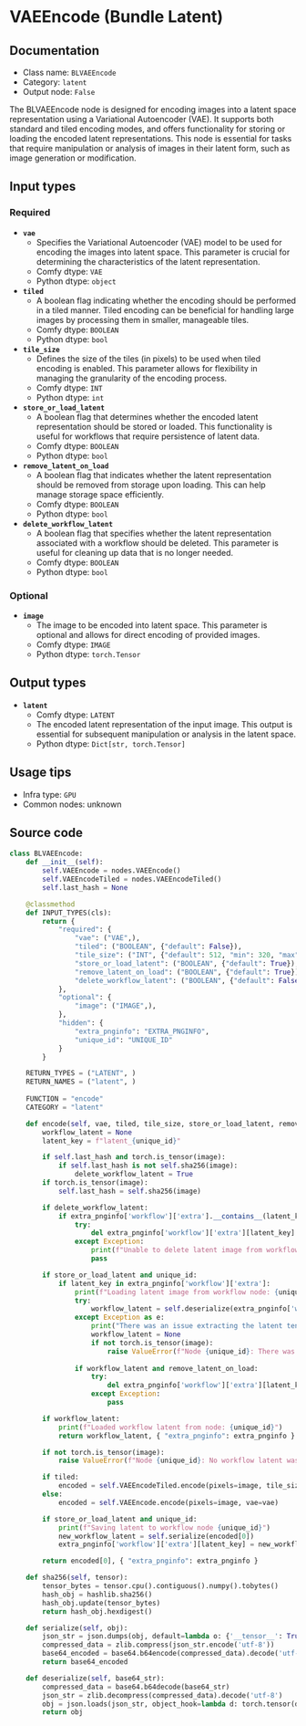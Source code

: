 # VAEEncode (Bundle Latent)
## Documentation
- Class name: `BLVAEEncode`
- Category: `latent`
- Output node: `False`

The BLVAEEncode node is designed for encoding images into a latent space representation using a Variational Autoencoder (VAE). It supports both standard and tiled encoding modes, and offers functionality for storing or loading the encoded latent representations. This node is essential for tasks that require manipulation or analysis of images in their latent form, such as image generation or modification.
## Input types
### Required
- **`vae`**
    - Specifies the Variational Autoencoder (VAE) model to be used for encoding the images into latent space. This parameter is crucial for determining the characteristics of the latent representation.
    - Comfy dtype: `VAE`
    - Python dtype: `object`
- **`tiled`**
    - A boolean flag indicating whether the encoding should be performed in a tiled manner. Tiled encoding can be beneficial for handling large images by processing them in smaller, manageable tiles.
    - Comfy dtype: `BOOLEAN`
    - Python dtype: `bool`
- **`tile_size`**
    - Defines the size of the tiles (in pixels) to be used when tiled encoding is enabled. This parameter allows for flexibility in managing the granularity of the encoding process.
    - Comfy dtype: `INT`
    - Python dtype: `int`
- **`store_or_load_latent`**
    - A boolean flag that determines whether the encoded latent representation should be stored or loaded. This functionality is useful for workflows that require persistence of latent data.
    - Comfy dtype: `BOOLEAN`
    - Python dtype: `bool`
- **`remove_latent_on_load`**
    - A boolean flag that indicates whether the latent representation should be removed from storage upon loading. This can help manage storage space efficiently.
    - Comfy dtype: `BOOLEAN`
    - Python dtype: `bool`
- **`delete_workflow_latent`**
    - A boolean flag that specifies whether the latent representation associated with a workflow should be deleted. This parameter is useful for cleaning up data that is no longer needed.
    - Comfy dtype: `BOOLEAN`
    - Python dtype: `bool`
### Optional
- **`image`**
    - The image to be encoded into latent space. This parameter is optional and allows for direct encoding of provided images.
    - Comfy dtype: `IMAGE`
    - Python dtype: `torch.Tensor`
## Output types
- **`latent`**
    - Comfy dtype: `LATENT`
    - The encoded latent representation of the input image. This output is essential for subsequent manipulation or analysis in the latent space.
    - Python dtype: `Dict[str, torch.Tensor]`
## Usage tips
- Infra type: `GPU`
- Common nodes: unknown


## Source code
```python
class BLVAEEncode:
    def __init__(self):
        self.VAEEncode = nodes.VAEEncode()
        self.VAEEncodeTiled = nodes.VAEEncodeTiled()
        self.last_hash = None

    @classmethod
    def INPUT_TYPES(cls):
        return {
            "required": {
                "vae": ("VAE",),
                "tiled": ("BOOLEAN", {"default": False}),
                "tile_size": ("INT", {"default": 512, "min": 320, "max": 4096, "step": 64}),
                "store_or_load_latent": ("BOOLEAN", {"default": True}),
                "remove_latent_on_load": ("BOOLEAN", {"default": True}),
                "delete_workflow_latent": ("BOOLEAN", {"default": False})
            },
            "optional": {
                "image": ("IMAGE",),
            },
            "hidden": {
                "extra_pnginfo": "EXTRA_PNGINFO",
                "unique_id": "UNIQUE_ID"
            }
        }

    RETURN_TYPES = ("LATENT", )
    RETURN_NAMES = ("latent", )
    
    FUNCTION = "encode"
    CATEGORY = "latent"

    def encode(self, vae, tiled, tile_size, store_or_load_latent, remove_latent_on_load, delete_workflow_latent, image=None, extra_pnginfo=None, unique_id=None):
        workflow_latent = None
        latent_key = f"latent_{unique_id}"

        if self.last_hash and torch.is_tensor(image):
            if self.last_hash is not self.sha256(image):
                delete_workflow_latent = True
        if torch.is_tensor(image):
            self.last_hash = self.sha256(image)

        if delete_workflow_latent:
            if extra_pnginfo['workflow']['extra'].__contains__(latent_key):
                try:
                    del extra_pnginfo['workflow']['extra'][latent_key]
                except Exception:
                    print(f"Unable to delete latent image from workflow node: {unqiue_id}")
                    pass

        if store_or_load_latent and unique_id:
            if latent_key in extra_pnginfo['workflow']['extra']:
                print(f"Loading latent image from workflow node: {unique_id}")
                try:
                    workflow_latent = self.deserialize(extra_pnginfo['workflow']['extra'][latent_key])
                except Exception as e:
                    print("There was an issue extracting the latent tensor from the workflow. Is it corrupted?")
                    workflow_latent = None
                    if not torch.is_tensor(image):
                        raise ValueError(f"Node {unique_id}: There was no image provided, and workflow latent missing. Unable to proceed.")
                
                if workflow_latent and remove_latent_on_load:
                    try:
                        del extra_pnginfo['workflow']['extra'][latent_key]
                    except Exception:
                        pass

        if workflow_latent:
            print(f"Loaded workflow latent from node: {unique_id}")
            return workflow_latent, { "extra_pnginfo": extra_pnginfo }

        if not torch.is_tensor(image):
            raise ValueError(f"Node {unique_id}: No workflow latent was loaded, and no image provided to encode. Unable to proceed. ")

        if tiled:
            encoded = self.VAEEncodeTiled.encode(pixels=image, tile_size=tile_size, vae=vae)
        else:
            encoded = self.VAEEncode.encode(pixels=image, vae=vae)

        if store_or_load_latent and unique_id:
            print(f"Saving latent to workflow node {unique_id}")
            new_workflow_latent = self.serialize(encoded[0])
            extra_pnginfo['workflow']['extra'][latent_key] = new_workflow_latent

        return encoded[0], { "extra_pnginfo": extra_pnginfo }

    def sha256(self, tensor):
        tensor_bytes = tensor.cpu().contiguous().numpy().tobytes()
        hash_obj = hashlib.sha256()
        hash_obj.update(tensor_bytes)
        return hash_obj.hexdigest()

    def serialize(self, obj):
        json_str = json.dumps(obj, default=lambda o: {'__tensor__': True, 'value': o.cpu().numpy().tolist()} if torch.is_tensor(o) else o.__dict__)
        compressed_data = zlib.compress(json_str.encode('utf-8'))
        base64_encoded = base64.b64encode(compressed_data).decode('utf-8')
        return base64_encoded

    def deserialize(self, base64_str):
        compressed_data = base64.b64decode(base64_str)
        json_str = zlib.decompress(compressed_data).decode('utf-8')
        obj = json.loads(json_str, object_hook=lambda d: torch.tensor(d['value']) if '__tensor__' in d else d)
        return obj

```
